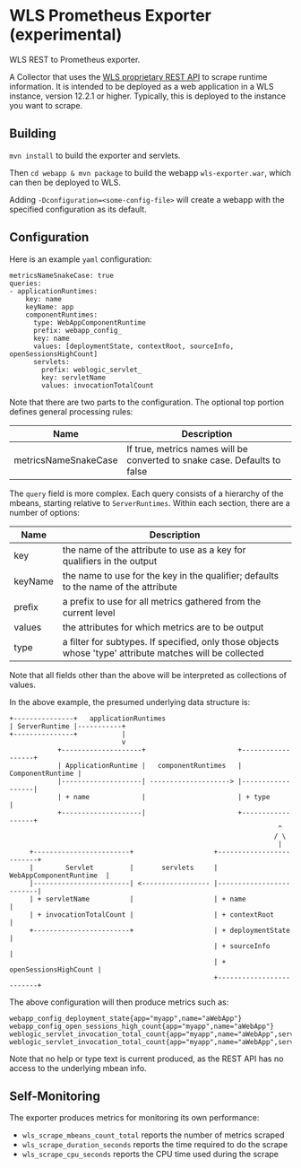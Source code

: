 WLS Prometheus Exporter (experimental)
=====

WLS REST to Prometheus exporter.

A Collector that uses the [WLS proprietary REST API](https://docs.oracle.com/middleware/1221/wls/WLRUR/overview.htm#WLRUR111) to scrape runtime information. It is intended to be deployed as a
web application in a WLS instance, version 12.2.1 or higher. Typically, this is deployed to the instance you want to scrape.

## Building

`mvn install` to build the exporter and servlets. 

Then `cd webapp & mvn package` to build the webapp `wls-exporter.war`, which can then be deployed to WLS.

Adding `-Dconfiguration=<some-config-file>` will create a webapp with the specified configuration as its default.

## Configuration
Here is an example `yaml` configuration:
```
metricsNameSnakeCase: true
queries:
- applicationRuntimes:
    key: name
    keyName: app
    componentRuntimes:
      type: WebAppComponentRuntime
      prefix: webapp_config_
      key: name
      values: [deploymentState, contextRoot, sourceInfo, openSessionsHighCount]
      servlets:
        prefix: weblogic_servlet_
        key: servletName
        values: invocationTotalCount
```
Note that there are two parts to the configuration. The optional top portion defines general processing rules:

| Name | Description |
| --- | --- |
| metricsNameSnakeCase | If true, metrics names will be converted to snake case. Defaults to false |

The `query` field is more complex. Each query consists of a hierarchy of the mbeans, starting relative to `ServerRuntimes`.
Within each section, there are a number of options:

| Name | Description |
| --- | --- |
| key | the name of the attribute to use as a key for qualifiers in the output |
| keyName | the name to use for the key in the qualifier; defaults to the name of the attribute |
| prefix | a prefix to use for all metrics gathered from the current level |
| values | the attributes for which metrics are to be output |
| type | a filter for subtypes. If specified, only those objects whose 'type' attribute matches will be collected |

Note that all fields other than the above will be interpreted as collections of values.

In the above example, the presumed underlying data structure is:
```
+---------------+   applicationRuntimes     
| ServerRuntime |-----------+                 
+---------------+           |
                            v
            +--------------------+                       +------------------+
            | ApplicationRuntime |   componentRuntimes   | ComponentRuntime |
            |--------------------| --------------------> |------------------|
            | + name             |                       | + type           |
            +--------------------|                       +------------------+
                                                                   ^
                                                                  / \
                                                                   |
     +------------------------+                    +-------------------------+
     |        Servlet         |       servlets     | WebAppComponentRuntime  |
     |------------------------| <----------------- |-------------------------|
     | + servletName          |                    | + name                  |
     | + invocationTotalCount |                    | + contextRoot           |
     +------------------------+                    | + deploymentState       |
                                                   | + sourceInfo            |
                                                   | + openSessionsHighCount |
                                                   +-------------------------+
```                                                             
 The above configuration will then produce metrics such as:
```
webapp_config_deployment_state{app="myapp",name="aWebApp"}                                                             
webapp_config_open_sessions_high_count{app="myapp",name="aWebApp"}
weblogic_servlet_invocation_total_count{app="myapp",name="aWebApp",servletName="servlet1"}                                                             
weblogic_servlet_invocation_total_count{app="myapp",name="aWebApp",servletName="simpleServlet"}                                                             
```                                                             
Note that no help or type text is current produced, as the REST API has no access to the underlying mbean info.


## Self-Monitoring

The exporter produces metrics for monitoring its own performance:

- `wls_scrape_mbeans_count_total` reports the number of metrics scraped
- `wls_scrape_duration_seconds` reports the time required to do the scrape
- `wls_scrape_cpu_seconds` reports the CPU time used during the scrape

